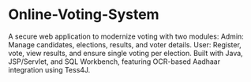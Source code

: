 # Online-Voting-System
A secure web application to modernize voting with two modules:  Admin: Manage candidates, elections, results, and voter details. User: Register, vote, view results, and ensure single voting per election. Built with Java, JSP/Servlet, and SQL Workbench, featuring OCR-based Aadhaar integration using Tess4J.
